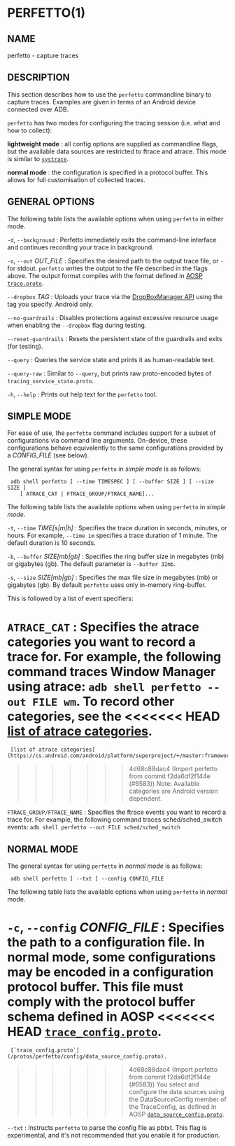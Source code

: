 # PERFETTO(1)

## NAME

perfetto - capture traces

## DESCRIPTION

This section describes how to use the `perfetto` commandline binary to capture
traces. Examples are given in terms of an Android device connected over ADB.

`perfetto` has two modes for configuring the tracing session (i.e. what and how
to collect):

__lightweight mode__
: all config options are supplied as commandline flags,
  but the available data sources are restricted to ftrace and atrace. This mode
  is similar to
  [`systrace`](https://developer.android.com/topic/performance/tracing/command-line).

__normal mode__
: the configuration is specified in a protocol buffer. This allows for full
  customisation of collected traces.


## GENERAL OPTIONS

The following table lists the available options when using `perfetto` in either
mode.

`-d`, `--background`
:    Perfetto immediately exits the command-line interface and continues
     recording your trace in background.

`-o`, `--out` _OUT_FILE_
:    Specifies the desired path to the output trace file, or `-` for stdout.
     `perfetto` writes the output to the file described in the flags above.
     The output format compiles with the format defined in
     [AOSP `trace.proto`](/protos/perfetto/trace/trace.proto).

`--dropbox` _TAG_
:    Uploads your trace via the
     [DropBoxManager API](https://developer.android.com/reference/android/os/DropBoxManager.html)
     using the tag you specify. Android only.

`--no-guardrails`
:     Disables protections against excessive resource usage when enabling the
      `--dropbox` flag during testing.


`--reset-guardrails`
:     Resets the persistent state of the guardrails and exits (for testing).

`--query`
:     Queries the service state and prints it as human-readable text.

`--query-raw`
:     Similar to `--query`, but prints raw proto-encoded bytes of
      `tracing_service_state.proto`.

`-h`,  `--help`
:     Prints out help text for the `perfetto` tool.


## SIMPLE MODE

For ease of use, the `perfetto` command includes support for a subset of
configurations via command line arguments. On-device, these
configurations behave equivalently to the same configurations provided
by a *CONFIG_FILE* (see below).

The general syntax for using `perfetto` in *simple mode* is as follows:

```
 adb shell perfetto [ --time TIMESPEC ] [ --buffer SIZE ] [ --size SIZE ]
    [ ATRACE_CAT | FTRACE_GROUP/FTRACE_NAME]...
```


The following table lists the available options when using `perfetto` in
*simple mode*.

`-t`, `--time` _TIME[s|m|h]_
:    Specifies the trace duration in seconds, minutes, or hours.
     For example, `--time 1m` specifies a trace duration of 1 minute.
     The default duration is 10 seconds.

`-b`, `--buffer` _SIZE[mb|gb]_
:    Specifies the ring buffer size in megabytes (mb) or gigabytes (gb).
     The default parameter is `--buffer 32mb`.

`-s`, `--size` _SIZE[mb|gb]_
:    Specifies the max file size in megabytes (mb) or gigabytes (gb).
     By default `perfetto` uses only in-memory ring-buffer.


This is followed by a list of event specifiers:

`ATRACE_CAT`
:    Specifies the atrace categories you want to record a trace for.
     For example, the following command traces Window Manager using atrace:
     `adb shell perfetto --out FILE wm`. To record other categories, see the
<<<<<<< HEAD
     [list of atrace categories](https://cs.android.com/android/platform/superproject/main/+/main:frameworks/native/cmds/atrace/atrace.cpp).
=======
     [list of atrace categories](https://cs.android.com/android/platform/superproject/+/master:frameworks/native/cmds/atrace/atrace.cpp).
>>>>>>> 4d68c88dac4 (Import perfetto from commit f2da6df2f144e (#6583))
     Note: Available categories are Android version dependent.

`FTRACE_GROUP/FTRACE_NAME`
:    Specifies the ftrace events you want to record a trace for.
     For example, the following command traces sched/sched_switch events:
     `adb shell perfetto --out FILE sched/sched_switch`


## NORMAL MODE

The general syntax for using `perfetto` in *normal mode* is as follows:

```
 adb shell perfetto [ --txt ] --config CONFIG_FILE
```

The following table lists the available options when using `perfetto` in
*normal* mode.

`-c`, `--config` _CONFIG_FILE_
:    Specifies the path to a configuration file. In normal mode, some
     configurations may be encoded in a configuration protocol buffer.
     This file must comply with the protocol buffer schema defined in AOSP
<<<<<<< HEAD
     [`trace_config.proto`](/protos/perfetto/config/trace_config.proto).
=======
     [`trace_config.proto`](/protos/perfetto/config/data_source_config.proto).
>>>>>>> 4d68c88dac4 (Import perfetto from commit f2da6df2f144e (#6583))
     You select and configure the data sources using the DataSourceConfig member
     of the TraceConfig, as defined in AOSP
     [`data_source_config.proto`](/protos/perfetto/config/data_source_config.proto).

`--txt`
:    Instructs `perfetto` to parse the config file as pbtxt. This flag is
     experimental, and it's not recommended that you enable it for production.
